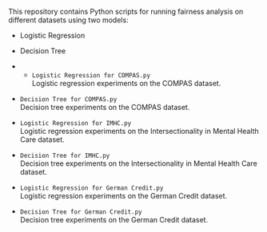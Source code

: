 This repository contains Python scripts for running fairness analysis on different datasets using two models:
- Logistic Regression
- Decision Tree

- - `Logistic Regression for COMPAS.py`  
  Logistic regression experiments on the COMPAS dataset.
- `Decision Tree for COMPAS.py`  
  Decision tree experiments on the COMPAS dataset.
- `Logistic Regression for IMHC.py`  
  Logistic regression experiments on the Intersectionality in Mental Health Care dataset.
- `Decision Tree for IMHC.py`  
  Decision tree experiments on the Intersectionality in Mental Health Care dataset.
- `Logistic Regression for German Credit.py`  
  Logistic regression experiments on the German Credit dataset.
- `Decision Tree for German Credit.py`  
  Decision tree experiments on the German Credit dataset.
